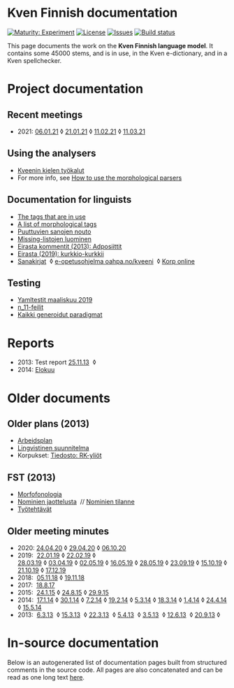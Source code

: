 # Kven Finnish documentation

[![Maturity: Experiment](https://img.shields.io/badge/Maturity-Experiment-black.svg)](https://giellalt.github.io/MaturityClassification.html)
[![License](https://img.shields.io/github/license/giellalt/lang-fkv)](https://raw.githubusercontent.com/giellalt/lang-fkv/develop/LICENSE)
[![Issues](https://img.shields.io/github/issues/giellalt/lang-fkv)](https://github.com/giellalt/lang-fkv/issues)
[![Build status](https://github.com/giellalt/lang-fkv/workflows/Speller%20CI+CD/badge.svg)](https://github.com/giellalt/lang-fkv/actions)

This page documents the work on the **Kven Finnish language model**. 
It contains some 45000 stems, and is in use, in the Kven e-dictionary, 
and in a Kven spellchecker.


# Project documentation

## Recent meetings
* 2021: 
  [06.01.21](meetings/210106.html) ◊
  [21.01.21](meetings/210121.html) ◊
  [11.02.21](meetings/210211.html) ◊
  [11.03.21](meetings/210311.html)

## Using the analysers

* [Kveenin kielen työkalut](https://giellatekno.uit.no/cgi/index.fkv.fin.html)
* For more info, see [How to use the morphological parsers](/tools/docu-sme-manual.html)

## Documentation for linguists

* [The tags that are in use](https://gtsvn.uit.no/langtech/trunk/langs/fkv/src/fst/root.lexc)
* [A list of morphological tags](/lang/common/MorphologicalTags.html)
* [Puuttuvien sanojen nouto](PuuttuvienSanojenNouto.html)
* [Missing-listojen luominen](MissingLists.html)
* [Eirasta kommentit (2013): Adposiittit](adposiittit.txt)
* [Eirasta (2019): kurkkio-kurkkii](kurkkio-kurkkii.txt) 
* [Sanakirjat](/dicts/fkvdict/KvenDictionaries.html)  ◊
 [e-opetusohjelma oahpa.no/kveeni](/ped/fkv-oahpa.html)  ◊
 [Korp online](http://gtweb.uit.no/f_korp/)

## Testing

* [Yamltestit maaliskuu 2019](YamltestitMaaliskuu2019.html)
* [n_11-feilit](n_11-feilit.html)
* [Kaikki generoidut paradigmat](KaikkiGeneroidutParadigmat.html)



# Reports

* 2013: Test report 
   [25.11.13](testreports/Virhe131125.html)  ◊
* 2014: [Elokuu](RapporttiElokuu2014.html)


# Older documents

##  Older plans (2013)

* [Arbeidsplan](Arbeidsplan.html) 
* [Lingvistinen suunnitelma](LingvistinenSuunnitelma.html)
* Korpukset: [Tiedosto: RK-yliöt](corpus/RuijanKaikuYliot.html)

##  FST (2013)
* [Morfofonologia](Morfofonologia.html)
* [Nominien jaottelusta](nominien_jaottelusta.html)  // 
   [Nominien tilanne](NominienTilanne.html)
* [Työtehtävät](Tehtavat.html)

##  Older meeting minutes
* 2020: 
  [24.04.20](meetings/200424.html) ◊
  [29.04.20](meetings/200429.html) ◊
  [06.10.20](meetings/201006.html)
* 2019: 
  [22.01.19](meetings/190122.html) ◊ 
  [22.02.19](meetings/190222.html) ◊  
  [28.03.19](meetings/190328.html) ◊
  [03.04.19](meetings/190403.html) ◊
  [02.05.19](meetings/190502.html) ◊
  [16.05.19](meetings/190516.html) ◊
  [28.05.19](meetings/190528.html) ◊
  [23.09.19](meetings/190923.html) ◊
  [15.10.19](meetings/191015.html) ◊
  [21.10.19](meetings/191021.html) ◊
  [17.12.19](meetings/191217.html)
* 2018: 
  [05.11.18](meetings/181105.html) ◊ 
  [19.11.18](meetings/181119.html)
* 2017:  
  [18.8.17](meetings/170818.html) 
* 2015:  
  [24.1.15](meetings/150124.html) ◊
  [24.8.15](meetings/150824.html) ◊
  [29.9.15](meetings/150929_ja_16XXXX.html)
* 2014:  
  [17.1.14](meetings/140117.html) ◊
  [30.1.14](meetings/140130.html) ◊
  [7.2.14](meetings/140207.html)  ◊
  [19.2.14](meetings/140219.html) ◊
  [5.3.14](meetings/140305.html)  ◊
  [18.3.14](meetings/140318.html) ◊
  [1.4.14](meetings/140401.html)  ◊
  [24.4.14](meetings/140424.html) ◊
  [15.5.14](meetings/140515.html)
* 2013:  
  [6.3.13](meetings/130306.html)  ◊
  [15.3.13](meetings/130315.html)  ◊
  [22.3.13](meetings/130322.html)  ◊
  [5.4.13](meetings/130405.html)  ◊
  [3.5.13](meetings/130503.html)  ◊
  [12.6.13](meetings/130612.html)  ◊
  [20.9.13](meetings/130920.html)  ◊



# In-source documentation

Below is an autogenerated list of documentation pages built from structured comments in the source code. All pages are also concatenated and can be read as one long text [here](fkv.md).
